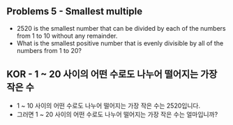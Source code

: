 ## Problems 5 - Smallest multiple

* 2520 is the smallest number that can be divided by each of the numbers from 1 to 10 without any remainder.
* What is the smallest positive number that is evenly divisible by all of the numbers from 1 to 20?

## KOR - 1 ~ 20 사이의 어떤 수로도 나누어 떨어지는 가장 작은 수

* 1 ~ 10 사이의 어떤 수로도 나누어 떨어지는 가장 작은 수는 2520입니다.
* 그러면 1 ~ 20 사이의 어떤 수로도 나누어 떨어지는 가장 작은 수는 얼마입니까?